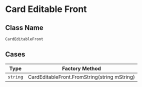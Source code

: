 
# Card Editable Front

## Class Name

`CardEditableFront`

## Cases

| Type | Factory Method |
|  --- | --- |
| `string` | CardEditableFront.FromString(string mString) |


